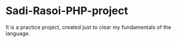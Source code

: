 # Sadi-Rasoi-PHP-project
 It is a practice project, created just to clear my fundamentals of the language.

